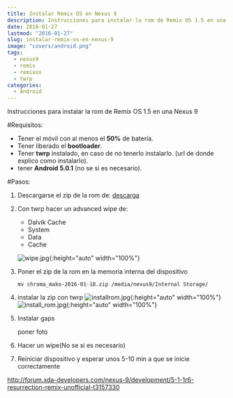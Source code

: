 ```yaml
---
title: Instalar Remix OS en Nexus 9
description: Instrucciones para instalar la rom de Remix OS 1.5 en una Nexus 9
date: 2016-01-27
lastmod: "2016-01-27"
slug: instalar-remix-os-en-nexus-9
image: "covers/android.png"
tags:
  - nexus9
  - remix
  - remixos
  - twrp
categories: 
  - Android
---
```


Instrucciones para instalar la rom de Remix OS 1.5 en una Nexus 9

#Requisitos:
* Tener el móvil con al menos el **50%** de batería.
* Tener liberado el **bootloader**.
* Tener **twrp** instalado, en caso de no tenerlo instalarlo.
(url de donde explico como instalarlo).
* tener **Android 5.0.1** (no se si es necesario).


#Pasos:
1. Descargarse el zip de la rom de: [descarga][rom]

2. Con twrp hacer un advanced wipe de:
    * Dalvik Cache
    * System
    * Data
    * Cache

    ![wipe.jpg](/images/wipe.jpg){:height="auto" width="100%"}


3. Poner el zip de la rom en la memoria interna del dispositivo

    `mv chroma_mako-2016-01-18.zip /media/nexus9/Internal Storage/`

4. instalar la zip con twrp
    ![installrom.jpg](/images/installrom.jpg){:height="auto" width="100%"}
    ![install_rom.jpg](/images/install_rom.jpg){:height="auto" width="100%"}

5. Instalar gaps

    poner foto

6. Hacer un wipe(No se si es necesario)

7. Reiniciar dispositivo y esperar unos 5-10 min a que se inicie correctamente



[rom]: https://www.androidfilehost.com/?fid=24369303960687942

http://forum.xda-developers.com/nexus-9/development/5-1-1r6-resurrection-remix-unofficial-t3157330
